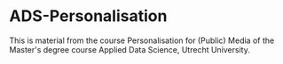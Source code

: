 # ADS-Personalisation
This is material from the course Personalisation for (Public) Media of the Master's degree course Applied Data Science, Utrecht University.
